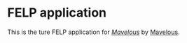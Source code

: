 # FELP application

This is the ture FELP application for
[*Mavelous*](http://www.maveloussf.com/)
by [Mavelous](http://www.maveloussf.com/).